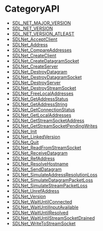 # CategoryAPI

<!-- END CATEGORY DOCUMENTATION -->

<!-- DO NOT HAND-EDIT CATEGORY LISTS, THEY ARE AUTOGENERATED AND WILL BE OVERWRITTEN, BASED ON TAGS IN INDIVIDUAL PAGE FOOTERS. EDIT THOSE INSTEAD. -->
<!-- BEGIN CATEGORY LIST -->
- [SDL_NET_MAJOR_VERSION](SDL_NET_MAJOR_VERSION)
- [SDL_NET_VERSION](SDL_NET_VERSION)
- [SDL_NET_VERSION_ATLEAST](SDL_NET_VERSION_ATLEAST)
- [SDLNet_AcceptClient](SDLNet_AcceptClient)
- [SDLNet_Address](SDLNet_Address)
- [SDLNet_CompareAddresses](SDLNet_CompareAddresses)
- [SDLNet_CreateClient](SDLNet_CreateClient)
- [SDLNet_CreateDatagramSocket](SDLNet_CreateDatagramSocket)
- [SDLNet_CreateServer](SDLNet_CreateServer)
- [SDLNet_DestroyDatagram](SDLNet_DestroyDatagram)
- [SDLNet_DestroyDatagramSocket](SDLNet_DestroyDatagramSocket)
- [SDLNet_DestroyServer](SDLNet_DestroyServer)
- [SDLNet_DestroyStreamSocket](SDLNet_DestroyStreamSocket)
- [SDLNet_FreeLocalAddresses](SDLNet_FreeLocalAddresses)
- [SDLNet_GetAddressStatus](SDLNet_GetAddressStatus)
- [SDLNet_GetAddressString](SDLNet_GetAddressString)
- [SDLNet_GetConnectionStatus](SDLNet_GetConnectionStatus)
- [SDLNet_GetLocalAddresses](SDLNet_GetLocalAddresses)
- [SDLNet_GetStreamSocketAddress](SDLNet_GetStreamSocketAddress)
- [SDLNet_GetStreamSocketPendingWrites](SDLNet_GetStreamSocketPendingWrites)
- [SDLNet_Init](SDLNet_Init)
- [SDLNet_LinkedVersion](SDLNet_LinkedVersion)
- [SDLNet_Quit](SDLNet_Quit)
- [SDLNet_ReadFromStreamSocket](SDLNet_ReadFromStreamSocket)
- [SDLNet_ReceiveDatagram](SDLNet_ReceiveDatagram)
- [SDLNet_RefAddress](SDLNet_RefAddress)
- [SDLNet_ResolveHostname](SDLNet_ResolveHostname)
- [SDLNet_SendDatagram](SDLNet_SendDatagram)
- [SDLNet_SimulateAddressResolutionLoss](SDLNet_SimulateAddressResolutionLoss)
- [SDLNet_SimulateDatagramPacketLoss](SDLNet_SimulateDatagramPacketLoss)
- [SDLNet_SimulateStreamPacketLoss](SDLNet_SimulateStreamPacketLoss)
- [SDLNet_UnrefAddress](SDLNet_UnrefAddress)
- [SDLNet_Version](SDLNet_Version)
- [SDLNet_WaitUntilConnected](SDLNet_WaitUntilConnected)
- [SDLNet_WaitUntilInputAvailable](SDLNet_WaitUntilInputAvailable)
- [SDLNet_WaitUntilResolved](SDLNet_WaitUntilResolved)
- [SDLNet_WaitUntilStreamSocketDrained](SDLNet_WaitUntilStreamSocketDrained)
- [SDLNet_WriteToStreamSocket](SDLNet_WriteToStreamSocket)
<!-- END CATEGORY LIST -->

